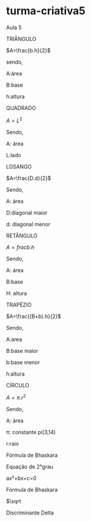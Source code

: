 # turma-criativa5
Aula 5


TRIÂNGULO 

$A=\frac{b.h}{2}$

sendo,

A:área

B:base

h:altura

QUADRADO 

$A=L^{2}$

Sendo,

A: área 

L:lado

LOSANGO 

$A=\frac{D.d}{2}$

Sendo,

A: área 

D:diagonal maior

d: diagonal menor

RETÂNGULO 

$A=frac{b.h}$

Sendo,

A: área 

B:base

H: altura 

TRAPÉZIO 

$A=\frac{(B+b).h}{2}$

Sendo,

A:area

B:base maior 

b:base menor

h:altura

CÍRCULO 

$A=π.r^{2}$

Sendo,

A: área 

π: constante pi(3,14)

r:raio

Fórmula de Bhaskara

Equação de 2°grau 

ax²+bx+c=0

Fórmula de Bhaskara

$\sqrt

Discriminante Delta


